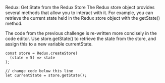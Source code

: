 Redux: Get State from the Redux Store
The Redux store object provides several methods that allow you to interact with it. For example, you can retrieve the current state held in the Redux store object with the getState() method.


The code from the previous challenge is re-written more concisely in the code editor. Use store.getState() to retrieve the state from the store, and assign this to a new variable currentState.

```
const store = Redux.createStore(
  (state = 5) => state
);

// change code below this line
let currentState = store.getState();
```
